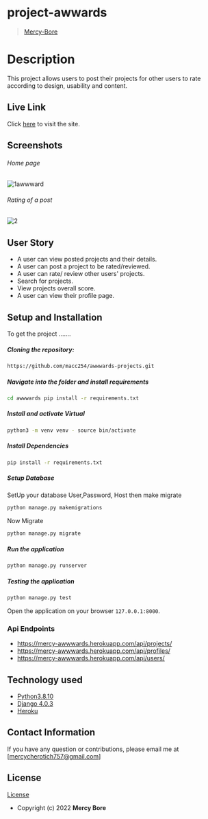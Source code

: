# project-awwards

>[Mercy-Bore](https://github.com/macc254)  
  
# Description  
This project allows users to post their projects for other users to rate according to design, usability and content.
##  Live Link  
 Click [here](https://mercy-awwwards.herokuapp.com/) to visit the site.
  
## Screenshots 
###### Home page
![1awwward](https://user-images.githubusercontent.com/61621637/162891913-c0e3ea64-0ea4-4aee-8c72-133e73d5533a.png)


 
###### Rating of a post

![2](https://user-images.githubusercontent.com/61621637/162690309-850c6a3d-72b6-4bcc-a32b-f242b639a0b9.png)

 
## User Story  
  
* A user can view posted projects and their details.  
* A user can post a project to be rated/reviewed. 
* A user can rate/ review other users' projects.  
* Search for projects.  
* View projects overall score.
* A user can view their profile page.  
  

  
## Setup and Installation  
To get the project .......  
  
##### Cloning the repository:  
 ```bash 
 https://github.com/macc254/awwwards-projects.git
```
##### Navigate into the folder and install requirements  
 ```bash 
cd awwwards pip install -r requirements.txt 
```
##### Install and activate Virtual  
 ```bash 
 python3 -m venv venv - source bin/activate  
```  
##### Install Dependencies  
 ```bash 
 pip install -r requirements.txt 
```  
 ##### Setup Database  
  SetUp your database User,Password, Host then make migrate  
 ```bash 
python manage.py makemigrations 
 ``` 
 Now Migrate  
 ```bash 
 python manage.py migrate 
```
##### Run the application  
 ```bash 
 python manage.py runserver 
``` 
##### Testing the application  
 ```bash 
 python manage.py test 
```
Open the application on your browser `127.0.0.1:8000`.  
  
 ### Api Endpoints
- https://mercy-awwwards.herokuapp.com/api/projects/
- https://mercy-awwwards.herokuapp.com/api/profiles/
- https://mercy-awwwards.herokuapp.com/api/users/
 
## Technology used  
  
* [Python3.8.10](https://www.python.org/)  
* [Django 4.0.3](https://docs.djangoproject.com/en/2.2/)  
* [Heroku](https://heroku.com)  
  
  
 
  
## Contact Information   
If you have any question or contributions, please email me at [mercycherotich757@gmail.com]  
  
## License 
[License](https://github.com/macc254/awwwards-projects/blob/master/LICENSE)  
* Copyright (c) 2022 **Mercy Bore**
